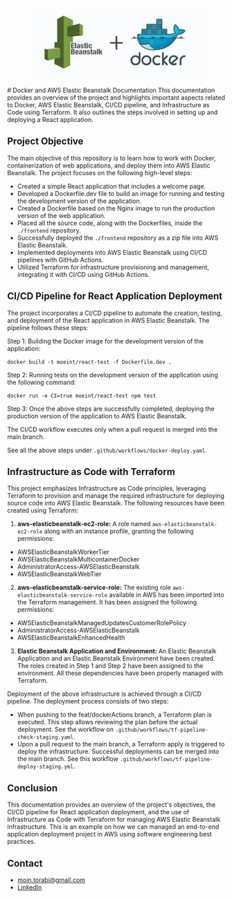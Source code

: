 <p align="center">
  <img width="400" height="170" src=./assets/AWSDocker.jpg>
</p>
# Docker and AWS Elastic Beanstalk Documentation
This documentation provides an overview of the project and highlights important aspects related to Docker, AWS Elastic Beanstalk, CI/CD pipeline, and Infrastructure as Code using Terraform. It also outlines the steps involved in setting up and deploying a React application.

## Project Objective
The main objective of this repository is to learn how to work with Docker, containerization of web applications, and deploy them into AWS Elastic Beanstalk. The project focuses on the following high-level steps:

- Created a simple React application that includes a welcome page.
- Developed a Dockerfile.dev file to build an image for running and testing the development version of the application.
- Created a Dockerfile based on the Nginx image to run the production version of the web application.
- Placed all the source code, along with the Dockerfiles, inside the ```./frontend``` repository.
- Successfully deployed the ```./frontend``` repository as a zip file into AWS Elastic Beanstalk.
- Implemented deployments into AWS Elastic Beanstalk using CI/CD pipelines with GitHub Actions.
- Utilized Terraform for infrastructure provisioning and management, integrating it with CI/CD using GitHub Actions.

## CI/CD Pipeline for React Application Deployment
The project incorporates a CI/CD pipeline to automate the creation, testing, and deployment of the React application in AWS Elastic Beanstalk. The pipeline follows these steps:

Step 1: Building the Docker image for the development version of the application:

```
docker build -t moeint/react-test -f Dockerfile.dev .
```

Step 2: Running tests on the development version of the application using the following command:

```
docker run -e CI=true moeint/react-test npm test
```

Step 3: Once the above steps are successfully completed, deploying the production version of the application to AWS Elastic Beanstalk.

The CI/CD workflow executes only when a pull request is merged into the main branch.

See all the above steps under ```.github/workflows/docker-deploy.yaml```. 

## Infrastructure as Code with Terraform
This project emphasizes Infrastructure as Code principles, leveraging Terraform to provision and manage the required infrastructure for deploying source code into AWS Elastic Beanstalk. The following resources have been created using Terraform:

1. **aws-elasticbeanstalk-ec2-role:** A role named `aws-elasticbeanstalk-ec2-role` along with an instance profile, granting the following permissions:

 - AWSElasticBeanstalkWorkerTier
 - AWSElasticBeanstalkMulticontainerDocker
 - AdministratorAccess-AWSElasticBeanstalk
 - AWSElasticBeanstalkWebTier

2. **aws-elasticbeanstalk-service-role:** The existing role `aws-elasticbeanstalk-service-role` available in AWS has been imported into the Terraform management. It has been assigned the following permissions:

 - AWSElasticBeanstalkManagedUpdatesCustomerRolePolicy
 - AdministratorAccess-AWSElasticBeanstalk
 - AWSElasticBeanstalkEnhancedHealth

3. **Elastic Beanstalk Application and Environment:** An Elastic Beanstalk Application and an Elastic Beanstalk Environment have been created. The roles created in Step 1 and Step 2 have been assigned to the environment. All these dependencies have been properly managed with Terraform. 

Deployment of the above infrastructure is achieved through a CI/CD pipeline. The deployment process consists of two steps:

 - When pushing to the feat/dockerActions branch, a Terraform plan is executed. This step allows reviewing the plan before the actual deployment. See the workflow on ```.github/workflows/tf-pipeline-check-staging.yaml```.
 - Upon a pull request to the main branch, a Terraform apply is triggered to deploy the infrastructure. Successful deployments can be merged into the main branch. See this workflow ```.github/workflows/tf-pipeline-deploy-staging.yml```.

## Conclusion
This documentation provides an overview of the project's objectives, the CI/CD pipeline for React application deployment, and the use of Infrastructure as Code with Terraform for managing AWS Elastic Beanstalk infrastructure. This is an example on how we can managed an end-to-end application deployment project in AWS using software engineering best practices. 

## Contact 
- moin.torabi@gmail.com
- [LinkedIn](https://www.linkedin.com/in/moeintorabi/)